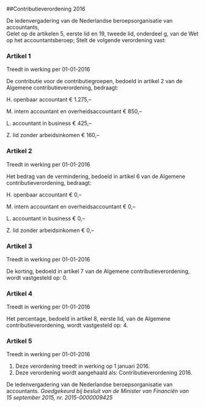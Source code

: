 <meta http-equiv='Content-Type' content='text/html; charset=utf-8' />

##Contributieverordening 2016

De ledenvergadering van de Nederlandse beroepsorganisatie van accountants,  
Gelet op de artikelen 5, eerste lid en 19, tweede lid, onderdeel g, van de Wet op het accountantsberoep;
Stelt de volgende verordening vast:    

### Artikel  1  
Treedt in werking per 01-01-2016 

De contributie voor de contributiegroepen, bedoeld in artikel 2 van de Algemene contributieverordening, bedraagt: 

H. openbaar accountant € 1.275,–  

M. intern accountant en overheidsaccountant € 850,–  

L. accountant in business € 425,–  

Z. lid zonder arbeidsinkomen € 160,–   

### Artikel  2  
Treedt in werking per 01-01-2016 

Het bedrag van de vermindering, bedoeld in artikel 6 van de Algemene contributieverordening, bedraagt: 

H. openbaar accountant € 0,–  

M. intern accountant en overheidsaccountant € 0,–  

L. accountant in business € 0,–  

Z. lid zonder arbeidsinkomen € 0,–   

### Artikel  3  
Treedt in werking per 01-01-2016 

De korting, bedoeld in artikel 7 van de Algemene contributieverordening, wordt vastgesteld op: 0. 

### Artikel  4  
Treedt in werking per 01-01-2016 

Het percentage, bedoeld in artikel 8, eerste lid, van de Algemene contributieverordening, wordt vastgesteld op: 4. 

### Artikel  5  
Treedt in werking per 01-01-2016 

1.  Deze verordening treedt in werking op 1 januari 2016.   
2.  Deze verordening wordt aangehaald als: Contributieverordening 2016.  

De ledenvergadering van de Nederlandse beroepsorganisatie van accountants.    *Goedgekeurd bij besluit van de Minister van Financiën van 15 september 2015, nr. 2015-0000009425*     
